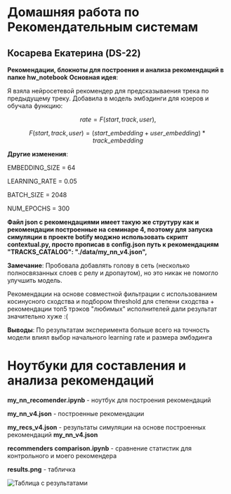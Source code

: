 # Домашняя работа по Рекомендательным системам

## Косарева Екатерина (DS-22)


**Рекомендации, блокноты для построения и анализа  рекомендаций в папке hw_notebook**
**Основная идея**:

Я взяла нейросетевой рекомендер для предсказываения трека по предыдущему треку. Добавила в модель эмбэдинги для юзеров и обучала функцию:

$$rate = F(start, track, user),$$

$$F(start, track, user) = (start\_embedding + user\_embedding) * track\_embedding$$

**Другие изменения**:

EMBEDDING_SIZE = 64

LEARNING_RATE = 0.05

BATCH_SIZE = 2048

NUM_EPOCHS = 300


**Файл json с рекомендациями имеет такую же струтуру как и рекомендации построенные на семинаре 4, поэтому для запуска симуляции в проекте botify моджно использовать скрипт contextual.py, просто прописав в config.json путь к рекомендациям "TRACKS_CATALOG": "./data/my_nn_v4.json",**

**Замечание**: 
Пробовала добавлять голову в сеть (несколько полносвязанных слоев с релу и дропаутом), но это никак не помогло улучшить модель. 

Рекомендации на основе совместной фильтрации с использованием косинусного сходства и подбором threshold для степени сходства + рекомендации топ5 трэков "любимых" исполнителей дали результат значительно хуже :(


**Выводы**:
По результатам эксперимента больше всего на точность модели влиял выбор начального learning rate и размера эмбэдинга 


# Ноутбуки для составления и анализа рекомендаций

**my_nn_recomender.ipynb** - ноутбук для построения рекомендаций

**my_nn_v4.json** - построенные рекомендации

**my_recs_v4.json** - результаты симуляции на основе построенных рекомендаций  **my_nn_v4.json**

**recommenders comparison.ipynb** - сравнение статистик для контрольного и моего рекомендера

**results.png** - табличка


<image src="results.png" alt="Таблица с результатами">

